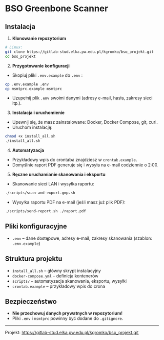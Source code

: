 # BSO Greenbone Scanner

## Instalacja

1. **Klonowanie repozytorium**

```sh
# Linux:
git clone https://gitlab-stud.elka.pw.edu.pl/kgromko/bso_projekt.git
cd bso_projekt
```

2. **Przygotowanie konfiguracji**

- Skopiuj pliki `.env.example` do `.env` :

```sh
cp .env.example .env
cp msmtprc.example msmtprc
```

- Uzupełnij plik `.env`  swoimi danymi (adresy e-mail, hasła, zakresy sieci itp.).

3. **Instalacja i uruchomienie**

- Upewnij się, że masz zainstalowane: Docker, Docker Compose, git, curl.
- Uruchom instalację:

```sh
chmod +x install_all.sh
./install_all.sh
```

4. **Automatyzacja**

- Przykładowy wpis do crontaba znajdziesz w `crontab.example`.
- Domyślnie raport PDF generuje się i wysyła na e-mail codziennie o 2:00.

5. **Ręczne uruchamianie skanowania i eksportu**

- Skanowanie sieci LAN i wysyłka raportu:

```sh
./scripts/scan-and-export.gmp.sh
```

- Wysyłka raportu PDF na e-mail (jeśli masz już plik PDF):

```sh
./scripts/send-report.sh ./raport.pdf
```

## Pliki konfiguracyjne

- `.env` – dane dostępowe, adresy e-mail, zakresy skanowania (szablon: `.env.example`)


## Struktura projektu

- `install_all.sh` – główny skrypt instalacyjny
- `docker-compose.yml` – definicja kontenerów
- `scripts/` – automatyzacja skanowania, eksportu, wysyłki
- `crontab.example` – przykładowy wpis do crona

## Bezpieczeństwo

- **Nie przechowuj danych prywatnych w repozytorium!**
- Pliki `.env` i `msmtprc` powinny być dodane do `.gitignore`.

---

Projekt: https://gitlab-stud.elka.pw.edu.pl/kgromko/bso_projekt.git
